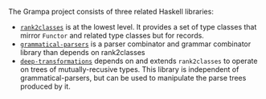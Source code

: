 The Grampa project consists of three related Haskell libraries:

- [`rank2classes`](http://github.com/blamario/grampa/tree/master/rank2classes) is at the lowest level. It provides a
  set of type classes that mirror `Functor` and related type classes but for records.
- [`grammatical-parsers`](http://github.com/blamario/grampa/tree/master/grammatical-parsers) is a parser combinator
  and grammar combinator library than depends on rank2classes
- [`deep-transformations`](http://github.com/blamario/grampa/tree/master/deep-transformations) depends on and extends
  `rank2classes` to operate on trees of mutually-recusive types. This library is independent of grammatical-parsers,
  but can be used to manipulate the parse trees produced by it.
